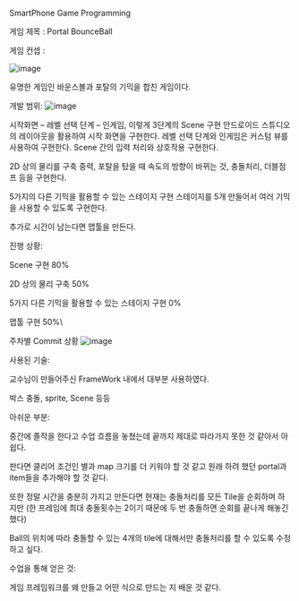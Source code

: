 SmartPhone Game Programming

게임 제목 : Portal BounceBall

게임 컨셉 :

![image](https://github.com/user-attachments/assets/bfaf109c-e2ec-47eb-9eef-c1c1d99ebd8e)


유명한 게임인 바운스볼과 포탈의 기믹을 합친 게임이다.

개발 범위:
![image](https://github.com/user-attachments/assets/2f880073-3802-4a8c-8fad-089115928828)


시작화면 – 레벨 선택 단계 – 인게임, 이렇게 3단계의 Scene 구현 안드로이드 스튜디오의 레이아웃을 활용하여 시작 화면을 구현한다. 레벨 선택 단계와 인게임은 커스텀 뷰를 사용하여 구현한다. Scene 간의 입력 처리와 상호작용 구현한다.

2D 상의 물리를 구축 중력, 포탈을 탔을 때 속도의 방향이 바뀌는 것, 충돌처리, 더블점프 등을 구현한다.

5가지의 다른 기믹을 활용할 수 있는 스테이지 구현 스테이지를 5개 만들어서 여러 기믹을 사용할 수 있도록 구현한다.

추가로 시간이 남는다면 맵툴을 만든다.

진행 상황:

Scene 구현 80%

2D 상의 물리 구축 50%

5가지 다른 기믹을 활용할 수 있는 스테이지 구현 0%

맵툴 구현 50%\

주차별 Commit 상황 
![image](https://github.com/user-attachments/assets/2c86005f-6102-4cf8-8458-3d92e2ff328d)


사용된 기술:

교수님이 만들어주신 FrameWork 내에서 대부분 사용하였다.

박스 충돌, sprite, Scene 등등


아쉬운 부분:

중간에 졸작을 한다고 수업 흐름을 놓쳤는데 끝까지 제대로 따라가지 못한 것 같아서 아쉽다.

판다면 클리어 조건인 별과 map 크기를 더 키워야 할 것 같고 원래 하려 했던 portal과 item들을 추가해야 할 것 같다.

또한 정말 시간을 충분히 가지고 만든다면 현재는 충돌처리를 모든 Tile을 순회하며 하지만 (한 프레임에 최대 충돌횟수는 2이기 때문에 두 번 충돌하면 순회를 끝나게 해놓긴 했다) 

Ball의 위치에 따라 충돌할 수 있는 4개의 tile에 대해서만 충돌처리를 할 수 있도록 수정하고 싶다.

수업을 통해 얻은 것:

게임 프레임워크를 왜 만들고 어떤 식으로 만드는 지 배운 것 같다.

